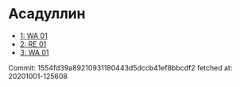 # Асадуллин
- [1: WA 01](1.md)
- [2: RE 01](2.md)
- [3: WA 01](3.md)

Commit: 1554fd39a89210931180443d5dccb41ef8bbcdf2
 fetched at: 20201001-125608

